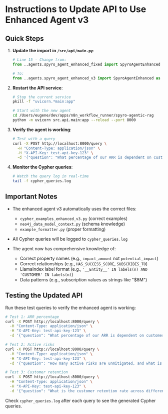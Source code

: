 # Instructions to Update API to Use Enhanced Agent v3

## Quick Steps

1. **Update the import in `/src/api/main.py`**:
   ```python
   # Line 15 - Change from:
   from ..agents.spyro_agent_enhanced_fixed import SpyroAgentEnhanced as SpyroAgent, create_agent
   
   # To:
   from ..agents.spyro_agent_enhanced_v3 import SpyroAgentEnhanced as SpyroAgent, create_agent
   ```

2. **Restart the API service**:
   ```bash
   # Stop the current service
   pkill -f "uvicorn.*main:app"
   
   # Start with the new agent
   cd /Users/eugene/dev/apps/n8n_workflow_runner/spyro-agentic-rag
   python -m uvicorn src.api.main:app --reload --port 8000
   ```

3. **Verify the agent is working**:
   ```bash
   # Test with a query
   curl -X POST http://localhost:8000/query \
     -H "Content-Type: application/json" \
     -H "X-API-Key: test-api-key-123" \
     -d '{"question": "What percentage of our ARR is dependent on customers with success scores below 70?"}'
   ```

4. **Monitor the Cypher queries**:
   ```bash
   # Watch the query log in real-time
   tail -f cypher_queries.log
   ```

## Important Notes

- The enhanced agent v3 automatically uses the correct files:
  - `cypher_examples_enhanced_v3.py` (correct examples)
  - `neo4j_data_model_context.py` (schema knowledge)
  - `example_formatter.py` (proper formatting)

- All Cypher queries will be logged to `cypher_queries.log`

- The agent now has comprehensive knowledge of:
  - Correct property names (e.g., `impact_amount` not `potential_impact`)
  - Correct relationships (e.g., `HAS_SUCCESS_SCORE`, `SUBSCRIBES_TO`)
  - LlamaIndex label format (e.g., `'__Entity__' IN labels(n) AND 'CUSTOMER' IN labels(n)`)
  - Data patterns (e.g., subscription values as strings like "$8M")

## Testing the Updated API

Run these test queries to verify the enhanced agent is working:

```bash
# Test 1: ARR percentage
curl -X POST http://localhost:8000/query \
  -H "Content-Type: application/json" \
  -H "X-API-Key: test-api-key-123" \
  -d '{"question": "What percentage of our ARR is dependent on customers with success scores below 70?"}'

# Test 2: Active risks
curl -X POST http://localhost:8000/query \
  -H "Content-Type: application/json" \
  -H "X-API-Key: test-api-key-123" \
  -d '{"question": "How many active risks are unmitigated, and what is their potential financial impact?"}'

# Test 3: Customer retention
curl -X POST http://localhost:8000/query \
  -H "Content-Type: application/json" \
  -H "X-API-Key: test-api-key-123" \
  -d '{"question": "What is the customer retention rate across different product lines?"}'
```

Check `cypher_queries.log` after each query to see the generated Cypher queries.